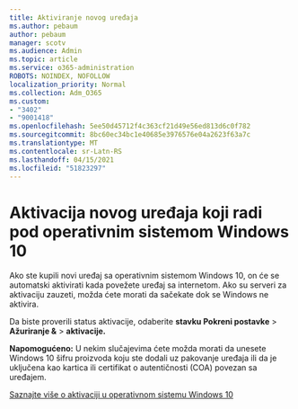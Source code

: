 ```yaml
---
title: Aktiviranje novog uređaja
ms.author: pebaum
author: pebaum
manager: scotv
ms.audience: Admin
ms.topic: article
ms.service: o365-administration
ROBOTS: NOINDEX, NOFOLLOW
localization_priority: Normal
ms.collection: Adm_O365
ms.custom:
- "3402"
- "9001418"
ms.openlocfilehash: 5ee50d45712f4c363cf21d49e56ed813d6c0f782
ms.sourcegitcommit: 8bc60ec34bc1e40685e3976576e04a2623f63a7c
ms.translationtype: MT
ms.contentlocale: sr-Latn-RS
ms.lasthandoff: 04/15/2021
ms.locfileid: "51823297"
---
```

# <a name="activating-a-new-device-running-windows-10"></a>Aktivacija novog uređaja koji radi pod operativnim sistemom Windows 10

Ako ste kupili novi uređaj sa operativnim sistemom Windows 10, on će se automatski aktivirati kada povežete uređaj sa internetom. Ako su serveri za aktivaciju zauzeti, možda ćete morati da sačekate dok se Windows ne aktivira.

Da biste proverili status aktivacije, odaberite **stavku Pokreni postavke**   >  **Ažuriranje &**  >  **aktivacije.**

**Napomogućeno:** U nekim slučajevima ćete možda morati da unesete Windows 10 šifru proizvoda koju ste dodali uz pakovanje uređaja ili da je uključena kao kartica ili certifikat o autentičnosti (COA) povezan sa uređajem.

[Saznajte više o aktivaciji u operativnom sistemu Windows 10](https://support.microsoft.com/help/12440)